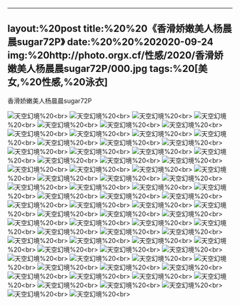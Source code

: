﻿---
layout:%20post
title:%20%20《香滑娇嫩美人杨晨晨sugar72P》
date:%20%20%202020-09-24
img:%20http://photo.orgx.cf/性感/2020/香滑娇嫩美人杨晨晨sugar72P/000.jpg
tags:%20[美女,%20性感,%20泳衣]
---

香滑娇嫩美人杨晨晨sugar72P



![天空幻境](http://photo.orgx.cf/性感/2020/香滑娇嫩美人杨晨晨sugar72P/001.jpg%20''天空幻境'')%20<br>
![天空幻境](http://photo.orgx.cf/性感/2020/香滑娇嫩美人杨晨晨sugar72P/002.jpg%20''天空幻境'')%20<br>
![天空幻境](http://photo.orgx.cf/性感/2020/香滑娇嫩美人杨晨晨sugar72P/003.jpg%20''天空幻境'')%20<br>
![天空幻境](http://photo.orgx.cf/性感/2020/香滑娇嫩美人杨晨晨sugar72P/004.jpg%20''天空幻境'')%20<br>
![天空幻境](http://photo.orgx.cf/性感/2020/香滑娇嫩美人杨晨晨sugar72P/005.jpg%20''天空幻境'')%20<br>
![天空幻境](http://photo.orgx.cf/性感/2020/香滑娇嫩美人杨晨晨sugar72P/006.jpg%20''天空幻境'')%20<br>
![天空幻境](http://photo.orgx.cf/性感/2020/香滑娇嫩美人杨晨晨sugar72P/007.jpg%20''天空幻境'')%20<br>
![天空幻境](http://photo.orgx.cf/性感/2020/香滑娇嫩美人杨晨晨sugar72P/008.jpg%20''天空幻境'')%20<br>
![天空幻境](http://photo.orgx.cf/性感/2020/香滑娇嫩美人杨晨晨sugar72P/009.jpg%20''天空幻境'')%20<br>
![天空幻境](http://photo.orgx.cf/性感/2020/香滑娇嫩美人杨晨晨sugar72P/010.jpg%20''天空幻境'')%20<br>
![天空幻境](http://photo.orgx.cf/性感/2020/香滑娇嫩美人杨晨晨sugar72P/011.jpg%20''天空幻境'')%20<br>
![天空幻境](http://photo.orgx.cf/性感/2020/香滑娇嫩美人杨晨晨sugar72P/012.jpg%20''天空幻境'')%20<br>
![天空幻境](http://photo.orgx.cf/性感/2020/香滑娇嫩美人杨晨晨sugar72P/013.jpg%20''天空幻境'')%20<br>
![天空幻境](http://photo.orgx.cf/性感/2020/香滑娇嫩美人杨晨晨sugar72P/014.jpg%20''天空幻境'')%20<br>
![天空幻境](http://photo.orgx.cf/性感/2020/香滑娇嫩美人杨晨晨sugar72P/015.jpg%20''天空幻境'')%20<br>
![天空幻境](http://photo.orgx.cf/性感/2020/香滑娇嫩美人杨晨晨sugar72P/016.jpg%20''天空幻境'')%20<br>
![天空幻境](http://photo.orgx.cf/性感/2020/香滑娇嫩美人杨晨晨sugar72P/017.jpg%20''天空幻境'')%20<br>
![天空幻境](http://photo.orgx.cf/性感/2020/香滑娇嫩美人杨晨晨sugar72P/018.jpg%20''天空幻境'')%20<br>
![天空幻境](http://photo.orgx.cf/性感/2020/香滑娇嫩美人杨晨晨sugar72P/019.jpg%20''天空幻境'')%20<br>
![天空幻境](http://photo.orgx.cf/性感/2020/香滑娇嫩美人杨晨晨sugar72P/020.jpg%20''天空幻境'')%20<br>
![天空幻境](http://photo.orgx.cf/性感/2020/香滑娇嫩美人杨晨晨sugar72P/021.jpg%20''天空幻境'')%20<br>
![天空幻境](http://photo.orgx.cf/性感/2020/香滑娇嫩美人杨晨晨sugar72P/022.jpg%20''天空幻境'')%20<br>
![天空幻境](http://photo.orgx.cf/性感/2020/香滑娇嫩美人杨晨晨sugar72P/023.jpg%20''天空幻境'')%20<br>
![天空幻境](http://photo.orgx.cf/性感/2020/香滑娇嫩美人杨晨晨sugar72P/024.jpg%20''天空幻境'')%20<br>
![天空幻境](http://photo.orgx.cf/性感/2020/香滑娇嫩美人杨晨晨sugar72P/025.jpg%20''天空幻境'')%20<br>
![天空幻境](http://photo.orgx.cf/性感/2020/香滑娇嫩美人杨晨晨sugar72P/026.jpg%20''天空幻境'')%20<br>
![天空幻境](http://photo.orgx.cf/性感/2020/香滑娇嫩美人杨晨晨sugar72P/027.jpg%20''天空幻境'')%20<br>
![天空幻境](http://photo.orgx.cf/性感/2020/香滑娇嫩美人杨晨晨sugar72P/028.jpg%20''天空幻境'')%20<br>
![天空幻境](http://photo.orgx.cf/性感/2020/香滑娇嫩美人杨晨晨sugar72P/029.jpg%20''天空幻境'')%20<br>
![天空幻境](http://photo.orgx.cf/性感/2020/香滑娇嫩美人杨晨晨sugar72P/030.jpg%20''天空幻境'')%20<br>
![天空幻境](http://photo.orgx.cf/性感/2020/香滑娇嫩美人杨晨晨sugar72P/031.jpg%20''天空幻境'')%20<br>
![天空幻境](http://photo.orgx.cf/性感/2020/香滑娇嫩美人杨晨晨sugar72P/032.jpg%20''天空幻境'')%20<br>
![天空幻境](http://photo.orgx.cf/性感/2020/香滑娇嫩美人杨晨晨sugar72P/033.jpg%20''天空幻境'')%20<br>
![天空幻境](http://photo.orgx.cf/性感/2020/香滑娇嫩美人杨晨晨sugar72P/034.jpg%20''天空幻境'')%20<br>
![天空幻境](http://photo.orgx.cf/性感/2020/香滑娇嫩美人杨晨晨sugar72P/035.jpg%20''天空幻境'')%20<br>
![天空幻境](http://photo.orgx.cf/性感/2020/香滑娇嫩美人杨晨晨sugar72P/036.jpg%20''天空幻境'')%20<br>
![天空幻境](http://photo.orgx.cf/性感/2020/香滑娇嫩美人杨晨晨sugar72P/037.jpg%20''天空幻境'')%20<br>
![天空幻境](http://photo.orgx.cf/性感/2020/香滑娇嫩美人杨晨晨sugar72P/038.jpg%20''天空幻境'')%20<br>
![天空幻境](http://photo.orgx.cf/性感/2020/香滑娇嫩美人杨晨晨sugar72P/039.jpg%20''天空幻境'')%20<br>
![天空幻境](http://photo.orgx.cf/性感/2020/香滑娇嫩美人杨晨晨sugar72P/040.jpg%20''天空幻境'')%20<br>
![天空幻境](http://photo.orgx.cf/性感/2020/香滑娇嫩美人杨晨晨sugar72P/041.jpg%20''天空幻境'')%20<br>
![天空幻境](http://photo.orgx.cf/性感/2020/香滑娇嫩美人杨晨晨sugar72P/042.jpg%20''天空幻境'')%20<br>
![天空幻境](http://photo.orgx.cf/性感/2020/香滑娇嫩美人杨晨晨sugar72P/043.jpg%20''天空幻境'')%20<br>
![天空幻境](http://photo.orgx.cf/性感/2020/香滑娇嫩美人杨晨晨sugar72P/044.jpg%20''天空幻境'')%20<br>
![天空幻境](http://photo.orgx.cf/性感/2020/香滑娇嫩美人杨晨晨sugar72P/045.jpg%20''天空幻境'')%20<br>
![天空幻境](http://photo.orgx.cf/性感/2020/香滑娇嫩美人杨晨晨sugar72P/046.jpg%20''天空幻境'')%20<br>
![天空幻境](http://photo.orgx.cf/性感/2020/香滑娇嫩美人杨晨晨sugar72P/047.jpg%20''天空幻境'')%20<br>
![天空幻境](http://photo.orgx.cf/性感/2020/香滑娇嫩美人杨晨晨sugar72P/048.jpg%20''天空幻境'')%20<br>
![天空幻境](http://photo.orgx.cf/性感/2020/香滑娇嫩美人杨晨晨sugar72P/049.jpg%20''天空幻境'')%20<br>
![天空幻境](http://photo.orgx.cf/性感/2020/香滑娇嫩美人杨晨晨sugar72P/050.jpg%20''天空幻境'')%20<br>
![天空幻境](http://photo.orgx.cf/性感/2020/香滑娇嫩美人杨晨晨sugar72P/051.jpg%20''天空幻境'')%20<br>
![天空幻境](http://photo.orgx.cf/性感/2020/香滑娇嫩美人杨晨晨sugar72P/052.jpg%20''天空幻境'')%20<br>
![天空幻境](http://photo.orgx.cf/性感/2020/香滑娇嫩美人杨晨晨sugar72P/053.jpg%20''天空幻境'')%20<br>
![天空幻境](http://photo.orgx.cf/性感/2020/香滑娇嫩美人杨晨晨sugar72P/054.jpg%20''天空幻境'')%20<br>
![天空幻境](http://photo.orgx.cf/性感/2020/香滑娇嫩美人杨晨晨sugar72P/055.jpg%20''天空幻境'')%20<br>
![天空幻境](http://photo.orgx.cf/性感/2020/香滑娇嫩美人杨晨晨sugar72P/056.jpg%20''天空幻境'')%20<br>
![天空幻境](http://photo.orgx.cf/性感/2020/香滑娇嫩美人杨晨晨sugar72P/057.jpg%20''天空幻境'')%20<br>
![天空幻境](http://photo.orgx.cf/性感/2020/香滑娇嫩美人杨晨晨sugar72P/058.jpg%20''天空幻境'')%20<br>
![天空幻境](http://photo.orgx.cf/性感/2020/香滑娇嫩美人杨晨晨sugar72P/059.jpg%20''天空幻境'')%20<br>
![天空幻境](http://photo.orgx.cf/性感/2020/香滑娇嫩美人杨晨晨sugar72P/060.jpg%20''天空幻境'')%20<br>
![天空幻境](http://photo.orgx.cf/性感/2020/香滑娇嫩美人杨晨晨sugar72P/061.jpg%20''天空幻境'')%20<br>
![天空幻境](http://photo.orgx.cf/性感/2020/香滑娇嫩美人杨晨晨sugar72P/062.jpg%20''天空幻境'')%20<br>
![天空幻境](http://photo.orgx.cf/性感/2020/香滑娇嫩美人杨晨晨sugar72P/063.jpg%20''天空幻境'')%20<br>
![天空幻境](http://photo.orgx.cf/性感/2020/香滑娇嫩美人杨晨晨sugar72P/064.jpg%20''天空幻境'')%20<br>
![天空幻境](http://photo.orgx.cf/性感/2020/香滑娇嫩美人杨晨晨sugar72P/065.jpg%20''天空幻境'')%20<br>
![天空幻境](http://photo.orgx.cf/性感/2020/香滑娇嫩美人杨晨晨sugar72P/066.jpg%20''天空幻境'')%20<br>
![天空幻境](http://photo.orgx.cf/性感/2020/香滑娇嫩美人杨晨晨sugar72P/067.jpg%20''天空幻境'')%20<br>
![天空幻境](http://photo.orgx.cf/性感/2020/香滑娇嫩美人杨晨晨sugar72P/068.jpg%20''天空幻境'')%20<br>
![天空幻境](http://photo.orgx.cf/性感/2020/香滑娇嫩美人杨晨晨sugar72P/069.jpg%20''天空幻境'')%20<br>
![天空幻境](http://photo.orgx.cf/性感/2020/香滑娇嫩美人杨晨晨sugar72P/070.jpg%20''天空幻境'')%20<br>
![天空幻境](http://photo.orgx.cf/性感/2020/香滑娇嫩美人杨晨晨sugar72P/071.jpg%20''天空幻境'')%20<br>
![天空幻境](http://photo.orgx.cf/性感/2020/香滑娇嫩美人杨晨晨sugar72P/072.jpg%20''天空幻境'')%20<br>